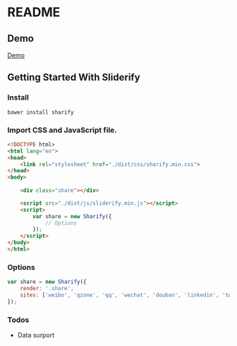 # README

## Demo

[Demo](http://justclear.github.io/sharify)

## Getting Started With Sliderify

### Install

```
bower install sharify
```

### Import CSS and JavaScript file.

```html
<!DOCTYPE html>
<html lang="en">
<head>
	<link rel="stylesheet" href="./dist/css/sharify.min.css">
</head>
<body>
	
	<div class="share"></div>

	<script src="./dist/js/sliderify.min.js"></script>
	<script>
		var share = new Sharify({
			// Options
		});
	</script>
</body>
</html>
```

### Options

```javascript
var share = new Sharify({
	render: '.share',
	sites: ['weibo', 'qzone', 'qq', 'wechat', 'douban', 'linkedin', 'twitter', 'facebook', 'google', 'diandian']
});
```

### Todos

- Data surport